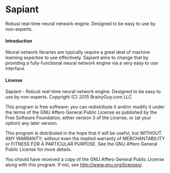 # Sapiant
Robust real-time neural network engine. Designed to be easy to use by non-experts.

#### Introduction

Neural network libraries are typically require a greal deal of machine learning expertise to use effectively. Sapiant aims to change that by providing a fully-functional neural network engine via a very easy to use interface.


#### License

Sapiant - Robust real-time neural network engine. Designed to be easy to use by non-experts.
Copyright (C) 2015 BrainyGuy.com LLC

This program is free software: you can redistribute it and/or modify
it under the terms of the GNU Affero General Public License as published
by the Free Software Foundation, either version 3 of the License, or
(at your option) any later version.

This program is distributed in the hope that it will be useful,
but WITHOUT ANY WARRANTY; without even the implied warranty of
MERCHANTABILITY or FITNESS FOR A PARTICULAR PURPOSE.  See the
GNU Affero General Public License for more details.

You should have received a copy of the GNU Affero General Public License
along with this program.  If not, see <http://www.gnu.org/licenses/>.
